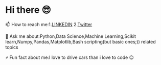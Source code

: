 # Hi there :sunglasses: 

📫 How to reach me:1.[LINKEDIN](https://www.linkedin.com/in/pranoy-santhosh-m-902924a4?lipi=urn%3Ali%3Apage%3Ad_flagship3_profile_view_base_contact_details%3B%2FdyYre5CRQOcwZMC1CqqOw%3D%3D) 2.[Twitter](https://twitter.com/PranoySanthosh)


💬 Ask me about:Python,Data Science,Machine Learning,Scikit learn,Numpy,Pandas,Matplotlib,Bash scripting(but basic ones;)) related topics


⚡ Fun fact about me:I love to drive cars than i love to code :wink:
<!--
**Pranoypauljr/Pranoypauljr** is a ✨ _special_ ✨ repository because its `README.md` (this file) appears on your GitHub profile.

Here are some ideas to get you started:

- 🔭 I’m currently working on ...
- 🌱 I’m currently learning ...
- 👯 I’m looking to collaborate on ...
- 🤔 I’m looking for help with ...
- 💬 Ask me about ...
- 📫 How to reach me: ...
- 😄 Pronouns: ...
- ⚡ Fun fact: ...
-->
